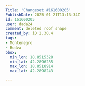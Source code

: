 ```yaml
---
Title: 'Changeset #161600205'
PublishDate: 2025-01-21T13:13:34Z
id: 161600205
user: dada24
comment: deleted roof shape
created_by: iD 2.30.4
tags:
- Montenegro
- Budva
bbox:
  min_lon: 18.8515328
  min_lat: 42.2896285
  max_lon: 18.8518914
  max_lat: 42.2898243

---
```

